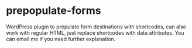 # prepopulate-forms
WordPress plugin to prepulate form destinations with shortcodes, can also work with regular HTML, just replace shortcodes with data attributes.
You can email me if you need further explanation.

